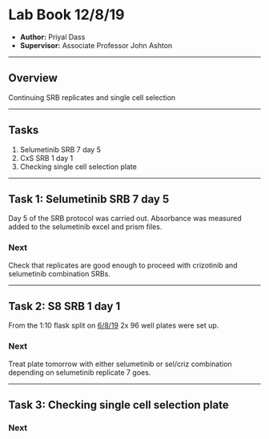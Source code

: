 # Lab Book 12/8/19
- **Author:** Priyal Dass
- **Supervisor:** Associate Professor John Ashton
------------------------------------------------------------------
## Overview

Continuing SRB replicates and single cell selection

------------------------------------------------------------------
## Tasks

1. Selumetinib SRB 7 day 5
2. CxS SRB 1 day 1
3. Checking single cell selection plate

------------------------------------------------------------------
## Task 1: Selumetinib SRB 7 day 5

Day 5 of the SRB protocol was carried out. Absorbance was measured added to the selumetinib excel and prism files.

### Next
Check that replicates are good enough to proceed with crizotinib and selumetinib combination SRBs.

------------------------------------------------------------------
## Task 2: S8 SRB 1 day 1

From the 1:10 flask split on [6/8/19](../Daily_lab_book/LB_19-08-06.md) 2x 96 well plates were set up.

### Next
Treat plate tomorrow with either selumetinib or sel/criz combination depending on selumetinib replicate 7 goes.

------------------------------------------------------------------
## Task 3: Checking single cell selection plate

### Next
